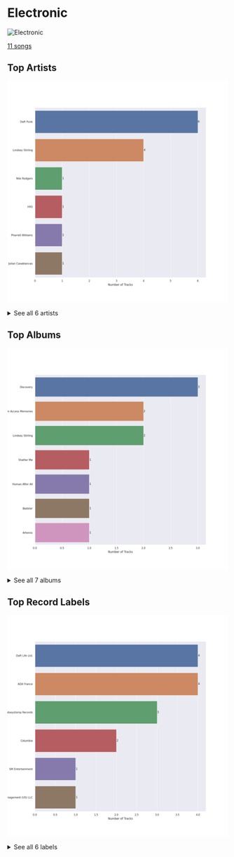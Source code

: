 # Electronic


<img src="https://mosaic.scdn.co/640/ab67616d0000b27379e8b529ce6c088a8027b2a1ab67616d0000b2739b9b36b0e22870b9f542d937ab67616d0000b273b33d46dfa2635a47eebf63b2ab67616d0000b273d8601e15fa1b4351fe1fc6ae" alt="Electronic" width="100" />

[11 songs](electronic_tracks.md)

## Top Artists

![Bar chart of top 6 artists](../images/playlists/electronic/artists.png)


<details>
<summary>See all 6 artists</summary>

|   Number of Tracks | Art                                                                                              | Artist             | 🔗                                                           |
|-------------------:|:-------------------------------------------------------------------------------------------------|:-------------------|:------------------------------------------------------------|
|                  6 | <img src="https://i.scdn.co/image/ab6761610000e5eb96d66c60658005885d1135ce" alt="" width="50" /> | Daft Punk          | [🔗](https://open.spotify.com/artist/4tZwfgrHOc3mvqYlEYSvVi) |
|                  4 | <img src="https://i.scdn.co/image/ab6761610000e5eb6d5b2328e36e54bdbb0a7a96" alt="" width="50" /> | Lindsey Stirling   | [🔗](https://open.spotify.com/artist/378dH6EszOLFShpRzAQkVM) |
|                  1 | <img src="https://i.scdn.co/image/6511b1fe261da3b6c6b69ae2aa771cfd307a18ae" alt="" width="50" /> | Nile Rodgers       | [🔗](https://open.spotify.com/artist/3yDIp0kaq9EFKe07X1X2rz) |
|                  1 | <img src="https://i.scdn.co/image/ab6761610000e5eb515e5754d89e4df8123e3f9f" alt="" width="50" /> | HYO                | [🔗](https://open.spotify.com/artist/3U7bOaJLuFkrmDQ1C1OqKl) |
|                  1 | <img src="https://i.scdn.co/image/ab6761610000e5ebdeeefa8e7621458ef859ab77" alt="" width="50" /> | Pharrell Williams  | [🔗](https://open.spotify.com/artist/2RdwBSPQiwcmiDo9kixcl8) |
|                  1 | <img src="https://i.scdn.co/image/e7a1396741154b787911a8c6c9ba21a6f5b55a5f" alt="" width="50" /> | Julian Casablancas | [🔗](https://open.spotify.com/artist/1rAv1GhTQ2rmG94p9lU3rB) |

</details>


## Top Albums

![Bar chart of top 7 albums in](../images/playlists/electronic/albums.png)


<details>
<summary>See all 7 albums</summary>

|   Number of Tracks | Art                                                                                              | Album                  | 🔗                                                          |
|-------------------:|:-------------------------------------------------------------------------------------------------|:-----------------------|:-----------------------------------------------------------|
|                  3 | <img src="https://i.scdn.co/image/ab67616d0000b273b33d46dfa2635a47eebf63b2" alt="" width="50" /> | Discovery              | [🔗](https://open.spotify.com/album/2noRn2Aes5aoNVsU6iWThc) |
|                  2 | <img src="https://i.scdn.co/image/ab67616d0000b2739b9b36b0e22870b9f542d937" alt="" width="50" /> | Random Access Memories | [🔗](https://open.spotify.com/album/4m2880jivSbbyEGAKfITCa) |
|                  2 | <img src="https://i.scdn.co/image/ab67616d0000b27379e8b529ce6c088a8027b2a1" alt="" width="50" /> | Lindsey Stirling       | [🔗](https://open.spotify.com/album/3YTWAm90osBvLNWCdF8Nq2) |
|                  1 | <img src="https://i.scdn.co/image/ab67616d0000b273cdb2461871ded49f97bc41c2" alt="" width="50" /> | Shatter Me             | [🔗](https://open.spotify.com/album/2spbck4ETZz1aLq5Fi5phC) |
|                  1 | <img src="https://i.scdn.co/image/ab67616d0000b273d8601e15fa1b4351fe1fc6ae" alt="" width="50" /> | Human After All        | [🔗](https://open.spotify.com/album/1A2GTWGtFfWp7KSQTwWOyo) |
|                  1 | <img src="https://i.scdn.co/image/ab67616d0000b2735062dabfa4007e1b72981edf" alt="" width="50" /> | Badster                | [🔗](https://open.spotify.com/album/4GA4vqEeOzVM8ib6HHy6Ij) |
|                  1 | <img src="https://i.scdn.co/image/ab67616d0000b273107a93a6e4700e9ff7e6ca43" alt="" width="50" /> | Artemis                | [🔗](https://open.spotify.com/album/4YAtGpNUwcHesLlyYUIxur) |

</details>


## Top Record Labels

![Bar chart of top 6 record labels](../images/playlists/electronic/labels.png)


<details>
<summary>See all 6 labels</summary>

|   Number of Tracks | Label                                                                         |
|-------------------:|:------------------------------------------------------------------------------|
|                  4 | [Daft Life Ltd.](../labels/daft_life_ltd_.md)                                 |
|                  4 | [ADA France](../labels/ada_france.md)                                         |
|                  3 | [Lindseystomp Records](../labels/lindseystomp_records.md)                     |
|                  2 | [Columbia](../labels/columbia.md)                                             |
|                  1 | [SM Entertainment](../labels/sm_entertainment.md)                             |
|                  1 | [BMG Rights Management (US) LLC](../labels/bmg_rights_management__us__llc.md) |

</details>

